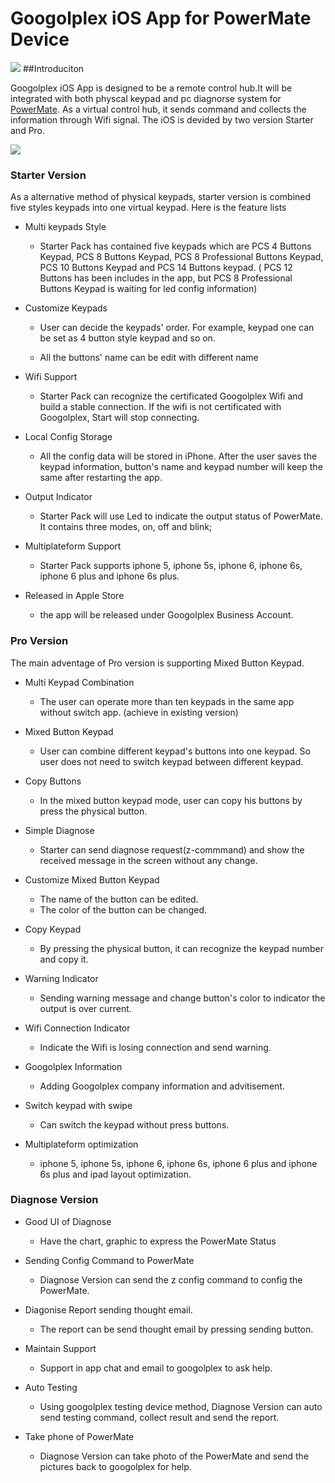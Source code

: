 # Googolplex iOS App for PowerMate Device

![](http://www.googolplex.com.hk/wp-content/uploads/2015/09/PM15-Pic.png)
##Introduciton

Googolplex iOS App is designed to be a remote control hub.It will be integrated with both physcal keypad and pc diagnorse system for [PowerMate](http://www.googolplex.com.hk/powermate/). As a virtual control hub, it sends command and collects the information through Wifi signal. The iOS is devided by two version Starter and Pro.

![](http://www.googolplex.com.hk/wp-content/uploads/2015/01/keypad-series.jpg)

### Starter Version

As a alternative method of physical keypads, starter version is combined five styles keypads into one virtual keypad. Here is the feature lists

- Multi keypads Style

    - Starter Pack has contained five keypads which are PCS 4 Buttons Keypad, PCS 8 Buttons Keypad, PCS 8 Professional Buttons Keypad, PCS 10 Buttons Keypad and PCS 14 Buttons keypad. ( PCS 12 Buttons has been includes in the app, but PCS 8 Professional Buttons Keypad is waiting for led config information)
    
    
- Customize Keypads

    - User can decide the keypads' order. For example, keypad one can be set as 4 button style keypad and so on.
    
    - All the buttons' name can be edit with different name

- Wifi Support
    - Starter Pack can recognize the certificated Googolplex Wifi and build a stable connection. If the wifi is not certificated with Googolplex, Start will stop connecting.
    
- Local Config Storage
    - All the config data will be stored in iPhone. After the user saves the keypad information, button's name and keypad number will keep the same after restarting the app.
    
- Output Indicator
    - Starter Pack will use Led to indicate the output status of PowerMate. It contains three modes, on, off and blink;

- Multiplateform Support 
    - Starter Pack supports iphone 5, iphone 5s, iphone 6, iphone 6s, iphone 6 plus and iphone 6s plus.

- Released in Apple Store
    - the app will be released under Googolplex Business Account.

### Pro Version

The main adventage of Pro version is supporting Mixed Button Keypad.

- Multi Keypad Combination
    - The user can operate more than ten keypads in the same app without switch app. (achieve in existing version)

- Mixed Button Keypad
    - User can combine different keypad's buttons into one keypad. So user does not need to switch keypad between different keypad.
    
- Copy Buttons
    - In the mixed button keypad mode, user can copy his buttons by press the physical button.

- Simple Diagnose
    - Starter can send diagnose request(z-commmand) and show the received message in the screen without any change. 

- Customize Mixed Button Keypad
    - The name of the button can be edited.
    - The color of the button can be changed.
    
    
- Copy Keypad
    - By pressing the physical button, it can recognize the keypad number and copy it.

- Warning Indicator
    - Sending warning message and change button's color to indicator the output is over current.
    
- Wifi Connection Indicator
    - Indicate the Wifi is losing connection and send warning.

- Googolplex Information
    - Adding Googolplex company information and advitisement.
    
- Switch keypad with swipe
    - Can switch the keypad without press buttons.
    
- Multiplateform optimization  
    - iphone 5, iphone 5s, iphone 6, iphone 6s, iphone 6 plus and iphone 6s plus and ipad layout optimization.

### Diagnose Version

- Good UI of Diagnose
    - Have the chart, graphic to express the PowerMate Status

- Sending Config Command to PowerMate
    - Diagnose Version can send the z config command to config the PowerMate.
    
- Diagonise Report sending thought email.
    - The report can be send thought email by pressing sending button.
    
- Maintain Support
    - Support in app chat and email to googolplex to ask help.
    
- Auto Testing
    - Using googolplex testing device method, Diagnose Version can auto send testing command, collect result and send the report.
    
- Take phone of PowerMate
    - Diagnose Version can take photo of the PowerMate and send the pictures back to googolplex for help.

